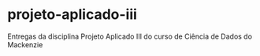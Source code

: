 # projeto-aplicado-iii
Entregas da disciplina Projeto Aplicado III do curso de Ciência de Dados do Mackenzie  
